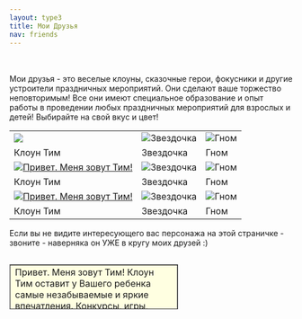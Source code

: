 ```yaml
---
layout: type3
title: Мои Друзья
nav: friends
---
```

<script language="JavaScript">
if (parseInt(navigator.appVersion)>= 4)
{
if (navigator.appName == "Netscape")
{
layerStyleRef="layer.";
layerRef="document.layers";
styleSwitch="";
}
else
{
layerStyleRef="layer.style.";
layerRef="document.all";
styleSwitch=".style";
}
}

function show(layerName)
{
if (parseInt(navigator.appVersion)>= 4)
{
eval(layerRef+'["'+layerName+'"]'+styleSwitch+'.visibility="visible"');
}
}

function cls(layerName){
if (parseInt(navigator.appVersion)>= 4) 
{
eval(layerRef+'["'+layerName+'"]'+styleSwitch+'.visibility="hidden"');
}
}
</script>



<br><br>
Мои друзья - это веселые клоуны, сказочные герои, фокусники и другие устроители праздничных мероприятий. Они сделают ваше торжество неповторимым! Все они имеют специальное образование и опыт работы в проведении любых праздничных мероприятий для взрослых и детей! Выбирайте на свой вкус и цвет!
 


<p><center><table>
<tr><td><a href="javascript:alert('Вот такая неслабенькая подсказочка...')" onmouseout="cls('text1');" onmouseover="show('text1');"><img src="../img/tim.jpg"></a></td><td><img src="../img/zvezdochka.jpg" alt="Звездочка"></td><td><img src="../img/gnom.jpg" alt="Гном"></img></td></tr>
<tr><td> Клоун Тим </td><td>Звездочка</td><td>Гном</td></tr>
<tr><td><a href="../tim/Tim.html" target="_blank"><img src="../img/tim.jpg" alt="Привет. Меня зовут Тим!"></a></td><td><img src="../img/zvezdochka.jpg" alt="Звездочка"></td><td><img src="../img/gnom.jpg" alt="Гном"></img></td></tr>
<tr><td> Клоун Тим </td><td>Звездочка</td><td>Гном</td></tr>
<tr><td><a href="../tim/Tim.html" target="_blank"><img src="../img/tim.jpg" alt="Привет. Меня зовут Тим!"></a></td><td><img src="../img/zvezdochka.jpg" alt="Звездочка"></td><td><img src="../img/gnom.jpg" alt="Гном"></img></td></tr>
<tr><td> Клоун Тим </td><td>Звездочка</td><td>Гном</td></tr>
</table></center></p>

Если вы не видите интересующего вас персонажа на этой страничке - звоните - наверняка он УЖЕ в кругу моих друзей :)  
<table align="left" id="text1" border="1" width="100%" cellspacing="0" cellpadding="5" style="HEIGHT: 80px; LEFT: 300px; TOP: 380px; WIDTH: 300px">
<tr><td bgcolor="#FFFFE1">Привет. Меня зовут Тим!
Клоун Тим оставит у Вашего ребенка самые незабываемые и яркие впечатления. Конкурсы, игры, легкий аквагрим, веселые эстафеты - все это уже включено в нашу игровую интерактивную программу. Для каждого ребенка подарок - игрушка из шара для моделирования. Также Вы можете пригласить на детский праздник вместе с клоуном Тимом какого-либо еще другого персонажа. Мероприятие проходит активно, смешно и весело.
Веселятся все!
</td></tr></table>
